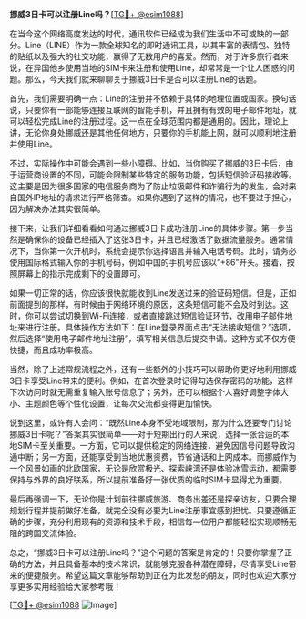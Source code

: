 **挪威3日卡可以注册Line吗？**[[TG💪+ @esim1088](https://t.me/s/esim1088)]

在当今这个网络高度发达的时代，通讯软件已经成为我们生活中不可或缺的一部分。Line（LINE）作为一款全球知名的即时通讯工具，以其丰富的表情包、独特的贴纸以及强大的社交功能，赢得了无数用户的喜爱。然而，对于许多旅行者来说，在异国他乡使用当地的SIM卡来注册和使用Line，却常常是一个让人困惑的问题。那么，今天我们就来聊聊关于挪威3日卡是否可以注册Line的话题。

首先，我们需要明确一点：Line的注册并不依赖于具体的地理位置或国家。换句话说，只要你有一部能够连接互联网的智能手机，并且拥有有效的电子邮件地址，就可以轻松完成Line的注册过程。这一点在全球范围内都是通用的。因此，理论上讲，无论你身处挪威还是其他任何地方，只要你的手机能上网，就可以顺利地注册并使用Line。

不过，实际操作中可能会遇到一些小障碍。比如，当你购买了挪威的3日卡后，由于运营商设置的不同，可能会限制某些特定的服务功能，包括短信验证码接收等。这主要是因为很多国家的电信服务商为了防止垃圾邮件和诈骗行为的发生，会对来自国外IP地址的请求进行严格筛查。如果你遇到了这样的情况，也不要过于担心，因为解决办法其实很简单。

接下来，让我们详细看看如何通过挪威3日卡成功注册Line的具体步骤。第一步当然是确保你的设备已经插入了这张3日卡，并且已经激活了数据流量服务。通常情况下，当你第一次开机时，系统会提示你选择语言并输入电话号码。此时，请务必使用国际格式输入你的手机号码，例如中国的手机号应该以“+86”开头。接着，按照屏幕上的指示完成剩下的设置即可。

如果一切正常的话，你应该很快就能收到Line发送过来的验证码短信。但是，正如前面提到的那样，有时候由于网络环境的原因，这条短信可能不会及时到达。这时，你可以尝试切换到Wi-Fi连接，或者直接跳过短信验证环节，改用电子邮件地址来进行注册。具体操作方法如下：在Line登录界面点击“无法接收短信？”选项，然后选择“使用电子邮件地址注册”，填写相关信息后提交申请。这种方式不仅方便快捷，而且成功率极高。

当然，除了上述常规流程之外，还有一些额外的小技巧可以帮助你更好地利用挪威3日卡享受Line带来的便利。例如，在首次登录时记得勾选保存密码的功能，这样下次访问时就无需重复输入账号信息了；另外，还可以根据个人喜好调整字体大小、主题颜色等个性化设置，让每次交流都变得更加愉快。

说到这里，或许有人会问：“既然Line本身不受地域限制，那为什么还要专门讨论挪威3日卡呢？”答案其实很简单——对于短期出行的人来说，选择一张合适的本地SIM卡至关重要。一方面，它可以提供稳定的网络连接，避免因信号问题导致沟通中断；另一方面，还能享受到当地优惠资费，节省通话和上网成本。而挪威作为一个风景如画的北欧国家，无论是欣赏极光、探索峡湾还是体验冰雪运动，都需要保持与外界的良好联系，所以提前准备好一张优质的临时SIM卡显得尤为重要。

最后再强调一下，无论你是计划前往挪威旅游、商务出差还是探亲访友，只要合理规划行程并提前做好准备，就完全没有必要为Line注册事宜感到担忧。只要遵循正确的步骤，充分利用现有的资源和技术手段，相信每一位用户都能轻松实现顺畅无阻的跨国交流体验。

总之，“挪威3日卡可以注册Line吗？”这个问题的答案是肯定的！只要你掌握了正确的方法，并且具备基本的技术常识，就能够克服各种潜在障碍，尽情享受Line带来的便捷服务。希望这篇文章能够帮助到正在为此发愁的朋友，同时也欢迎大家分享更多实用经验给大家参考哦！

[[TG💪+ @esim1088](https://t.me/s/esim1088) ![Image](https://i.postimg.cc/4NQfJmqS/Snipaste-2025-05-13-00-14-12.png)]